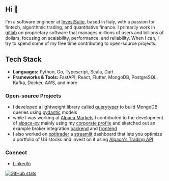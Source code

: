 ## Hi 👋

I'm a software engineer at [InvestSuite](https://www.investsuite.com/), based in Italy, with a passion for fintech, algorithmic trading, and quantitative finance.
I primarily work in [gitlab](https://about.gitlab.com/) on proprietary software that manages millions of users and billions of dollars, focusing on scalability, performance, and reliability.
When I can, I try to spend some of my free time contributing to open-source projects.

## Tech Stack
- **Languages:** Python, Go, Typescript, Scala, Dart
- **Frameworks & Tools:** FastAPI, React, Flutter, MongoDB, PostgreSQL, Kafka, Docker, AWS, and more

### Open-source Projects 
- I developed a lightweight library called [querytyper](https://github.com/investsuite/querytyper) to build MongoDB queries using [pydantic](https://github.com/pydantic/pydantic) models
- while I was working at [Alpaca Markets](https://alpaca.markets/) I contributed to the development of [alpaca-py](https://alpaca.markets/sdks/python/) mainly using my [corporate profile](https://github.com/alessiocastrica?tab=overview&from=2023-12-01&to=2023-12-31) and sketched out an example broker integration [backend](https://github.com/Ale-Cas/alpaca-partner-backend) and [frontend](https://github.com/Ale-Cas/alpaca-broker-react)
- I also worked on [optitrader](https://github.com/Ale-Cas/optitrader) a [streamlit](https://streamlit.io/) dashboard that lets you optimize a portfolio of US stocks and invest on it using [Alpaca's Trading API](https://alpaca.markets/algotrading)

### Connect
- [LinkedIn](https://www.linkedin.com/in/alessio-castrica-784086151/)

[![GitHub stats](https://github-readme-stats.vercel.app/api?username=Ale-Cas)](https://github.com/anuraghazra/github-readme-stats)
